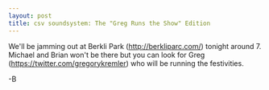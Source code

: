 ```yaml
---
layout: post
title: csv soundsystem: The "Greg Runs the Show" Edition
---
```

We'll be jamming out at Berkli Park (http://berkliparc.com/) tonight around 7. Michael and Brian won't be there but you can look for Greg (https://twitter.com/gregorykremler) who will be running the festivities.

-B